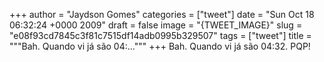 
+++
author = "Jaydson Gomes"
categories = ["tweet"]
date = "Sun Oct 18 06:32:24 +0000 2009"
draft = false
image = "{TWEET_IMAGE}"
slug = "e08f93cd7845c3f81c7515df14adb0995b329507"
tags = ["tweet"]
title = """Bah. Quando vi já são 04:..."""
+++
Bah. Quando vi já são 04:32. PQP!
